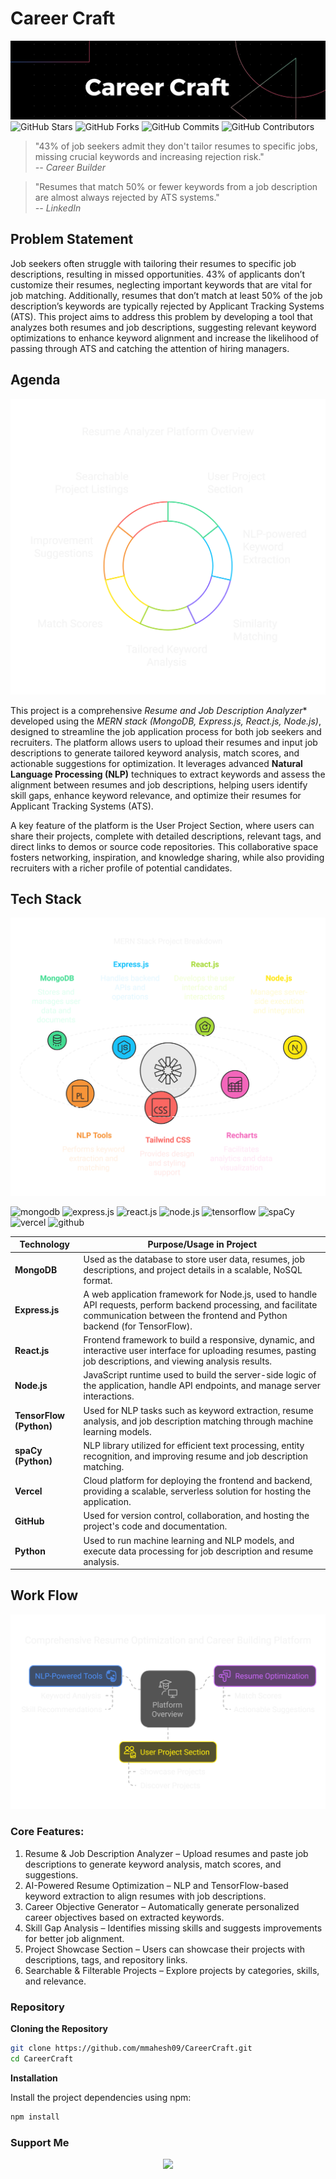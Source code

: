 # Career Craft


![image](https://github.com/mmahesh09/Career-Craft/blob/5d1b40cffb9f28dbd7d4f3dc192fb1902d57a119/assets/Black%20Technology%20LinkedIn%20Banner%20(2).png)
![GitHub Stars](https://img.shields.io/github/stars/mmahesh09/Career-Craft?style=for-the-badge)
![GitHub Forks](https://img.shields.io/github/forks/mmahesh09/Career-Craft?style=for-the-badge)
![GitHub Commits](https://img.shields.io/github/commit-activity/m/mmahesh09/Career-Craft?style=for-the-badge)
![GitHub Contributors](https://img.shields.io/github/contributors/mmahesh09/Career-Craft?style=for-the-badge)


> "43% of job seekers admit they don't tailor resumes to specific jobs, missing crucial keywords and increasing rejection risk."  
> *-- Career Builder*


> "Resumes that match 50% or fewer keywords from a job description are almost always rejected by ATS systems."  
> *-- LinkedIn*


## Problem Statement

Job seekers often struggle with tailoring their resumes to specific job descriptions, resulting in missed opportunities. 43% of applicants don’t customize their resumes, neglecting important keywords that are vital for job matching. Additionally, resumes that don’t match at least 50% of the job description’s keywords are typically rejected by Applicant Tracking Systems (ATS). This project aims to address this problem by developing a tool that analyzes both resumes and job descriptions, suggesting relevant keyword optimizations to enhance keyword alignment and increase the likelihood of passing through ATS and catching the attention of hiring managers.

## Agenda

![image](https://github.com/mmahesh09/Career-Craft/blob/86db7dd87caa0830241d11edcd1dca5632d11823/assets/Career%20Craft%20-%20visual%20selection.png)


This project is a comprehensive *Resume and Job Description Analyzer** developed using the *MERN stack (MongoDB, Express.js, React.js, Node.js)*, designed to streamline the job application process for both job seekers and recruiters. The platform allows users to upload their resumes and input job descriptions to generate tailored keyword analysis, match scores, and actionable suggestions for optimization. It leverages advanced **Natural Language Processing (NLP)** techniques to extract keywords and assess the alignment between resumes and job descriptions, helping users identify skill gaps, enhance keyword relevance, and optimize their resumes for Applicant Tracking Systems (ATS).

A key feature of the platform is the User Project Section, where users can share their projects, complete with detailed descriptions, relevant tags, and direct links to demos or source code repositories. This collaborative space fosters networking, inspiration, and knowledge sharing, while also providing recruiters with a richer profile of potential candidates.


## Tech Stack


![image](https://github.com/mmahesh09/Career-Craft/blob/f13a79b134419eca50f76643932cc8fc51b5d9cb/assets/Career%20Craft%20-%20visual%20selection%20(1).png)
<div>
 <img src="https://img.shields.io/badge/-MongoDB-black?style=for-the-badge&logoColor=white&logo=mongodb&color=47A248" alt="mongodb" />
<img src="https://img.shields.io/badge/-Express_JS-black?style=for-the-badge&logoColor=white&logo=express&color=000000" alt="express.js" />
<img src="https://img.shields.io/badge/-React_JS-black?style=for-the-badge&logoColor=white&logo=react&color=61DAFB" alt="react.js" />
<img src="https://img.shields.io/badge/-Node_JS-black?style=for-the-badge&logoColor=white&logo=nodedotjs&color=339933" alt="node.js" />
<img src="https://img.shields.io/badge/-TensorFlow-black?style=for-the-badge&logoColor=white&logo=tensorflow&color=FF6F00" alt="tensorflow" />
<img src="https://img.shields.io/badge/-SpaCy-black?style=for-the-badge&logoColor=white&logo=spacy&color=4A9A4D" alt="spaCy" />
<img src="https://img.shields.io/badge/-Vercel-black?style=for-the-badge&logoColor=white&logo=vercel&color=000000" alt="vercel" />
<img src="https://img.shields.io/badge/-GitHub-black?style=for-the-badge&logoColor=white&logo=github&color=181717" alt="github" />

</div>





| Technology       | Purpose/Usage in Project |
|------------------|--------------------------|
| **MongoDB**      | Used as the database to store user data, resumes, job descriptions, and project details in a scalable, NoSQL format. |
| **Express.js**   | A web application framework for Node.js, used to handle API requests, perform backend processing, and facilitate communication between the frontend and Python backend (for TensorFlow). |
| **React.js**     | Frontend framework to build a responsive, dynamic, and interactive user interface for uploading resumes, pasting job descriptions, and viewing analysis results. |
| **Node.js**      | JavaScript runtime used to build the server-side logic of the application, handle API endpoints, and manage server interactions. |
| **TensorFlow (Python)** | Used for NLP tasks such as keyword extraction, resume analysis, and job description matching through machine learning models. |
| **spaCy (Python)** | NLP library utilized for efficient text processing, entity recognition, and improving resume and job description matching. |
| **Vercel**       | Cloud platform for deploying the frontend and backend, providing a scalable, serverless solution for hosting the application. |
| **GitHub**       | Used for version control, collaboration, and hosting the project's code and documentation. |
| **Python**       | Used to run machine learning and NLP models, and execute data processing for job description and resume analysis. |

## Work Flow

![image](https://github.com/mmahesh09/Career-Craft/blob/22d50282fae41688d6777a44d60ad169d48cf1cd/assets/Career%20Craft%20-%20visual%20selection%20(3).png)

### Core Features:
1. Resume & Job Description Analyzer – Upload resumes and paste job descriptions to generate keyword analysis, match scores, and suggestions.
2. AI-Powered Resume Optimization – NLP and TensorFlow-based keyword extraction to align resumes with job descriptions.
3. Career Objective Generator – Automatically generate personalized career objectives based on extracted keywords.
4. Skill Gap Analysis – Identifies missing skills and suggests improvements for better job alignment.
5. Project Showcase Section – Users can showcase their projects with descriptions, tags, and repository links.
6. Searchable & Filterable Projects – Explore projects by categories, skills, and relevance.

### Repository

**Cloning the Repository**
``` bash
git clone https://github.com/mmahesh09/CareerCraft.git
cd CareerCraft
```

**Installation**

Install the project dependencies using npm:

```bash
npm install
```




### Support Me

<p align="center">
  <a href="https://www.buymeacoffee.com/mahesh23">
    <img src="https://cdn.buymeacoffee.com/buttons/v2/default-yellow.png" width="150" />
  </a>
</p>
